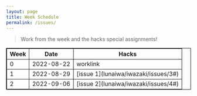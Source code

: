```yaml
---
layout: page
title: Week Schedule
permalink: /issues/
---
```


>Work from the week and the hacks special assignments!


<html>
<style>
table, th, td {
  border:1px solid black;
}
</style>
<body>

<table style="width:100%">
  <tr>
    <th>Week</th>
    <th>Date</th>
    <th>Hacks</th>
  </tr>
  <tr>
    <td>0</td>
    <td>2022-08-22</td>
    <td>worklink</td>
  </tr>
  <tr>
    <td>1</td>
    <td>2022-08-29</td>
    <td>[issue 1](lunaiwa/iwazaki/issues/3#)</td>
  </tr>
   <tr>
    <td>2</td>
    <td>2022-09-06</td>
    <td>[issue 2](lunaiwa/iwazaki/issues/4#)</td>
  </tr>
</table>
</body>
</html>

